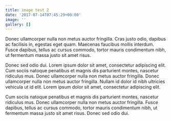 ```yaml
---
title: image test 2
date: '2017-07-14T07:45:29+00:00'
image: ''
gallery: []
---
```



Donec ullamcorper nulla non metus auctor fringilla. Cras justo odio, dapibus ac facilisis in, egestas eget quam. Maecenas faucibus mollis interdum. Fusce dapibus, tellus ac cursus commodo, tortor mauris condimentum nibh, ut fermentum massa justo sit amet risus.

Donec sed odio dui. Lorem ipsum dolor sit amet, consectetur adipiscing elit. Cum sociis natoque penatibus et magnis dis parturient montes, nascetur ridiculus mus. Donec ullamcorper nulla non metus auctor fringilla. Donec ullamcorper nulla non metus auctor fringilla. Nullam id dolor id nibh ultricies vehicula ut id elit. Lorem ipsum dolor sit amet, consectetur adipiscing elit.

Cum sociis natoque penatibus et magnis dis parturient montes, nascetur ridiculus mus. Donec ullamcorper nulla non metus auctor fringilla. Fusce dapibus, tellus ac cursus commodo, tortor mauris condimentum nibh, ut fermentum massa justo sit amet risus. Donec sed odio dui.